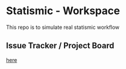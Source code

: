 # Statismic - Workspace

This repo is to simulate real statismic workflow

## Issue Tracker / Project Board

[here](https://github.com/orgs/Statismic/projects/1)